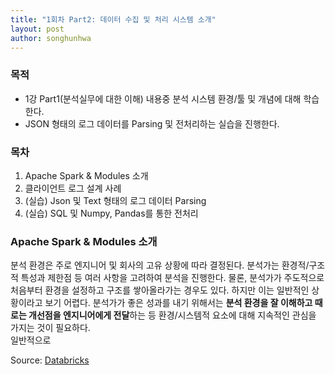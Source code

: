 ```yaml
---
title: "1회차 Part2: 데이터 수집 및 처리 시스템 소개"
layout: post
author: songhunhwa
---
```


### 목적
- 1강 Part1(분석실무에 대한 이해) 내용중 분석 시스템 환경/툴 및 개념에 대해 학습한다.
- JSON 형태의 로그 데이터를 Parsing 및 전처리하는 실습을 진행한다.

### 목차
1. Apache Spark & Modules 소개
2. 클라이언트 로그 설계 사례
3. (실습) Json 및 Text 형태의 로그 데이터 Parsing
4. (실습) SQL 및 Numpy, Pandas를 통한 전처리

### Apache Spark & Modules 소개
분석 환경은 주로 엔지니어 및 회사의 고유 상황에 따라 결정된다. 분석가는 환경적/구조적 특성과 제한점 등 여러 사항을 고려하여 분석을 진행한다. 물론, 분석가가 주도적으로 처음부터 환경을 설정하고 구조를 쌓아올라가는 경우도 있다. 하지만 이는 일반적인 상황이라고 보기 어렵다. 분석가가 좋은 성과를 내기 위해서는 **분석 환경을 잘 이해하고 때로는 개선점을 엔지니어에게 전달**하는 등 환경/시스템적 요소에 대해 지속적인 관심을 가지는 것이 필요하다.   
일반적으로 



Source: [Databricks](https://databricks.com/)
